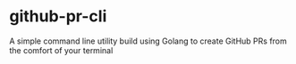 # github-pr-cli
A simple command line utility build using Golang to create GitHub PRs from the comfort of your terminal


